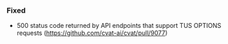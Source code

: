 ### Fixed

- 500 status code returned by API endpoints that support TUS OPTIONS requests
  (<https://github.com/cvat-ai/cvat/pull/9077>)
